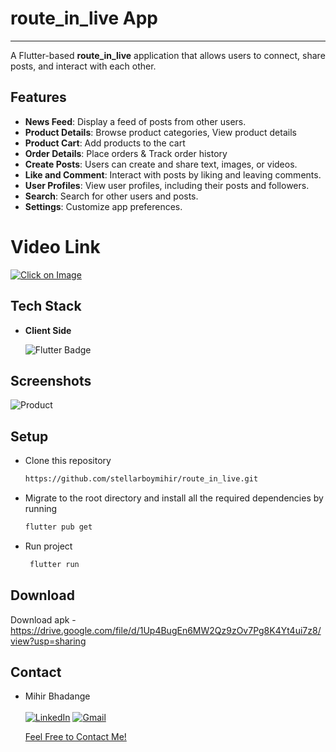 # route_in_live App
--------------------------------------------------------------------------
A Flutter-based **route_in_live** application that allows users to connect, share posts, and interact with each other.

## Features


- **News Feed**: Display a feed of posts from other users.
- **Product Details**: Browse product categories, View product details
- **Product Cart**: Add products to the cart
- **Order Details**: Place orders & Track order history
- **Create Posts**: Users can create and share text, images, or videos.
- **Like and Comment**: Interact with posts by liking and leaving comments.
- **User Profiles**: View user profiles, including their posts and followers.
- **Search**: Search for other users and posts.
- **Settings**: Customize app preferences.

# Video Link

[![Click on Image](https://github.com/stellarboymihir/route_in_live/assets/83822717/1662bb6d-4fc7-446d-bda1-7739c108ecbd)](https://youtu.be/EeW5TwPL_Vg)


## Tech Stack

- **Client Side**

  <img src="https://img.shields.io/badge/Flutter-%2302569B.svg?style=for-the-badge&logo=Flutter&logoColor=white" alt="Flutter Badge"> <a>
 </a>


## Screenshots

![Product](https://github.com/stellarboymihir/route_in_live/assets/83822717/3506061e-235f-4818-af4b-10a8ec6ef526)


## Setup

- Clone this repository

  ```bash
  https://github.com/stellarboymihir/route_in_live.git
  ```

- Migrate to the root directory and install all the required dependencies by running

  ```bash
  flutter pub get
  ```

- Run project
  ```bash
   flutter run
  ```

## Download

Download apk - 
https://drive.google.com/file/d/1Up4BugEn6MW2Qz9zOv7Pg8K4Yt4ui7z8/view?usp=sharing

## Contact

- Mihir Bhadange <br> <br>
  <a  href="https://www.linkedin.com/in/mihir-bhadange/" target="_blank"><img alt="LinkedIn" src="https://img.shields.io/badge/linkedin%20-%230077B5.svg?&style=for-the-badge&logo=linkedin&logoColor=white" /></a>
  <a href="mailto:bhadangemihir07@gmail.com"><img  alt="Gmail" src="https://img.shields.io/badge/Gmail-D14836?style=for-the-badge&logo=gmail&logoColor=white" />

  Feel Free to Contact Me!
